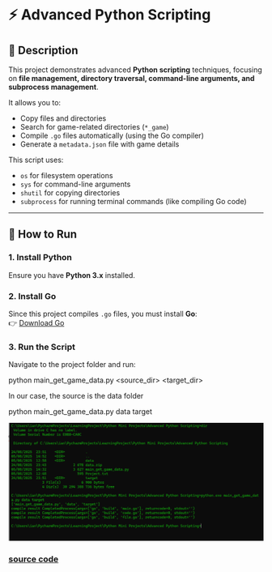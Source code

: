 
# ⚡ Advanced Python Scripting

## 📌 Description
This project demonstrates advanced **Python scripting** techniques, focusing on **file management, directory traversal, command-line arguments, and subprocess management**.  

It allows you to:  
- Copy files and directories  
- Search for game-related directories (`*_game`)  
- Compile `.go` files automatically (using the Go compiler)  
- Generate a `metadata.json` file with game details  

This script uses:
- `os` for filesystem operations  
- `sys` for command-line arguments  
- `shutil` for copying directories  
- `subprocess` for running terminal commands (like compiling Go code)  

---

## 🚀 How to Run

### 1. Install Python
Ensure you have **Python 3.x** installed.  

### 2. Install Go
Since this project compiles `.go` files, you must install **Go**:  
👉 [Download Go](https://go.dev/)

### 3. Run the Script
Navigate to the project folder and run:


python main_get_game_data.py <source_dir> <target_dir>

In our case, the source is the data folder

python main_get_game_data.py data target

<p align="center">

![image alt](https://github.com/kodjoballo/Advanced_Python_Scripting/blob/main/Screenshot%202025-08-24%20235703.png?raw=true)

</p>






### [source code](https://github.com/kodjoballo/Advanced_Python_Scripting/blob/main/main_get_game_data.py)
